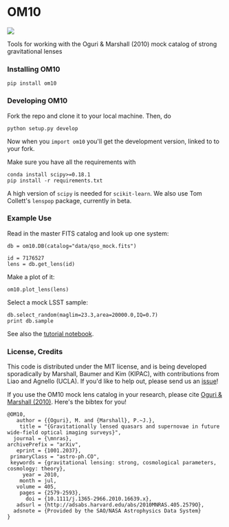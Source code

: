# OM10

<a href='https://travis-ci.org/drphilmarshall/OM10'>
<img src='https://secure.travis-ci.org/drphilmarshall/OM10.png?branch=master'></a>

Tools for working with the Oguri &amp; Marshall (2010) mock catalog of strong gravitational lenses

### Installing OM10
```
pip install om10
```

### Developing OM10

Fork the repo and clone it to your local machine. Then, do
```
python setup.py develop
```
Now when you `import om10` you'll get the development version, linked to to your fork.

Make sure you have all the requirements with
```
conda install scipy>=0.18.1
pip install -r requirements.txt
```
A high version of `scipy` is needed for `scikit-learn`. We also use Tom Collett's `lenspop` package, currently in beta.

### Example Use

Read in the master FITS catalog and look up one system:    
```
db = om10.DB(catalog="data/qso_mock.fits")

id = 7176527
lens = db.get_lens(id)
```
Make a plot of it:
```
om10.plot_lens(lens)
```
Select a mock LSST sample:
```
db.select_random(maglim=23.3,area=20000.0,IQ=0.7)
print db.sample
```

See also the [tutorial notebook](https://github.com/drphilmarshall/OM10/blob/master/notebooks/tutorial.ipynb).

### License, Credits

This code is distributed under the MIT license, and is being developed sporadically by Marshall, Baumer and Kim (KIPAC), with contributions from Liao and Agnello (UCLA). If you'd like to help out, please send us an [issue](https://github.com/drphilmarshall/OM10/issues)!

If you use the OM10 mock lens catalog in your research, please cite [Oguri &amp; Marshall (2010)](http://adsabs.harvard.edu/abs/2010MNRAS.405.2579O). Here's the bibtex for you!

    @OM10,
       author = {{Oguri}, M. and {Marshall}, P.~J.},
        title = "{Gravitationally lensed quasars and supernovae in future wide-field optical imaging surveys}",
      journal = {\mnras},
    archivePrefix = "arXiv",
       eprint = {1001.2037},
     primaryClass = "astro-ph.CO",
     keywords = {gravitational lensing: strong, cosmological parameters, cosmology: theory},
         year = 2010,
        month = jul,
       volume = 405,
        pages = {2579-2593},
          doi = {10.1111/j.1365-2966.2010.16639.x},
       adsurl = {http://adsabs.harvard.edu/abs/2010MNRAS.405.2579O},
      adsnote = {Provided by the SAO/NASA Astrophysics Data System}
    }
